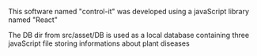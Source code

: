 This software named "control-it" was developed using a javaScript library named "React"

The DB dir from src/asset/DB is used as a local database containing three javaScript file storing informations about plant diseases 